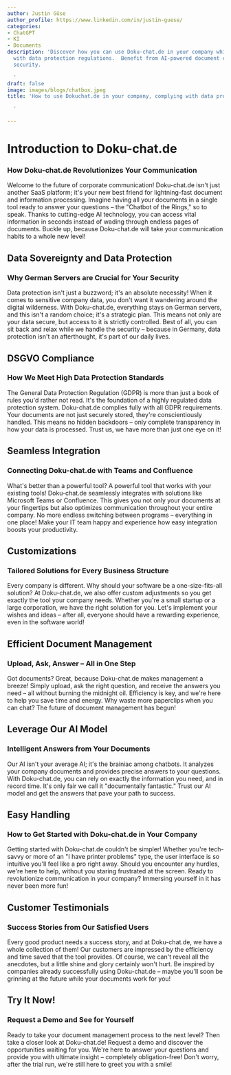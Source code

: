```yaml
---
author: Justin Güse
author_profile: https://www.linkedin.com/in/justin-guese/
categories:
- ChatGPT
- KI
- Documents
description: 'Discover how you can use Doku-chat.de in your company while complying
  with data protection regulations.  Benefit from AI-powered document chat and GDPR
  security.

  '
draft: false
image: images/blogs/chatbox.jpeg
title: 'How to use Dokuchat.de in your company, complying with data protection regulations

  '

---
```

# Introduction to Doku-chat.de
### How Doku-chat.de Revolutionizes Your Communication

Welcome to the future of corporate communication! Doku-chat.de isn't just another SaaS platform; it's your new best friend for lightning-fast document and information processing. Imagine having all your documents in a single tool ready to answer your questions – the "Chatbot of the Rings," so to speak. Thanks to cutting-edge AI technology, you can access vital information in seconds instead of wading through endless pages of documents. Buckle up, because Doku-chat.de will take your communication habits to a whole new level!

## Data Sovereignty and Data Protection
### Why German Servers are Crucial for Your Security

Data protection isn't just a buzzword; it's an absolute necessity! When it comes to sensitive company data, you don't want it wandering around the digital wilderness. With Doku-chat.de, everything stays on German servers, and this isn't a random choice; it's a strategic plan. This means not only are your data secure, but access to it is strictly controlled. Best of all, you can sit back and relax while we handle the security – because in Germany, data protection isn't an afterthought, it's part of our daily lives.

## DSGVO Compliance
### How We Meet High Data Protection Standards

The General Data Protection Regulation (GDPR) is more than just a book of rules you'd rather not read. It's the foundation of a highly regulated data protection system. Doku-chat.de complies fully with all GDPR requirements. Your documents are not just securely stored, they're conscientiously handled. This means no hidden backdoors – only complete transparency in how your data is processed. Trust us, we have more than just one eye on it!

## Seamless Integration
### Connecting Doku-chat.de with Teams and Confluence

What's better than a powerful tool? A powerful tool that works with your existing tools! Doku-chat.de seamlessly integrates with solutions like Microsoft Teams or Confluence. This gives you not only your documents at your fingertips but also optimizes communication throughout your entire company. No more endless switching between programs – everything in one place! Make your IT team happy and experience how easy integration boosts your productivity.

## Customizations
### Tailored Solutions for Every Business Structure

Every company is different. Why should your software be a one-size-fits-all solution? At Doku-chat.de, we also offer custom adjustments so you get exactly the tool your company needs. Whether you're a small startup or a large corporation, we have the right solution for you. Let's implement your wishes and ideas – after all, everyone should have a rewarding experience, even in the software world!

## Efficient Document Management
### Upload, Ask, Answer – All in One Step

Got documents? Great, because Doku-chat.de makes management a breeze! Simply upload, ask the right question, and receive the answers you need – all without burning the midnight oil. Efficiency is key, and we're here to help you save time and energy. Why waste more paperclips when you can chat? The future of document management has begun!

## Leverage Our AI Model
### Intelligent Answers from Your Documents

Our AI isn't your average AI; it's the brainiac among chatbots. It analyzes your company documents and provides precise answers to your questions. With Doku-chat.de, you can rely on exactly the information you need, and in record time. It's only fair we call it "documentally fantastic." Trust our AI model and get the answers that pave your path to success.

## Easy Handling
### How to Get Started with Doku-chat.de in Your Company

Getting started with Doku-chat.de couldn't be simpler! Whether you're tech-savvy or more of an "I have printer problems" type, the user interface is so intuitive you'll feel like a pro right away. Should you encounter any hurdles, we're here to help, without you staring frustrated at the screen. Ready to revolutionize communication in your company? Immersing yourself in it has never been more fun!

## Customer Testimonials
### Success Stories from Our Satisfied Users

Every good product needs a success story, and at Doku-chat.de, we have a whole collection of them! Our customers are impressed by the efficiency and time saved that the tool provides. Of course, we can't reveal all the anecdotes, but a little shine and glory certainly won't hurt. Be inspired by companies already successfully using Doku-chat.de – maybe you'll soon be grinning at the future while your documents work for you!

## Try It Now!
### Request a Demo and See for Yourself

Ready to take your document management process to the next level? Then take a closer look at Doku-chat.de! Request a demo and discover the opportunities waiting for you. We're here to answer your questions and provide you with ultimate insight – completely obligation-free! Don't worry, after the trial run, we're still here to greet you with a smile!
